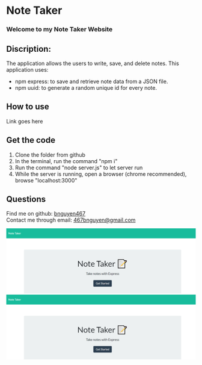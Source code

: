 # Note Taker
### Welcome to my Note Taker Website

## Discription:
The application allows the users to write, save, and delete notes. 
This application uses:
- npm express: to save and retrieve note data from a JSON file.
- npm uuid: to generate a random unique id for every note.

## How to use
Link goes here

## Get the code
1. Clone the folder from github
2. In the terminal, run the command "npm i"
3. Run the command "node server.js" to let server run
4. While the server is running, open a browser (chrome recommended), browse "localhost:3000" 

## Questions
Find me on github: [bnguyen467](https://github.com/bnguyen467)
</br>
Contact me through email: 467bnguyen@gmail.com

![example output](./public/assets/images/example-image-1.png)
![example output](./public/assets/images/example-image-1.png)


